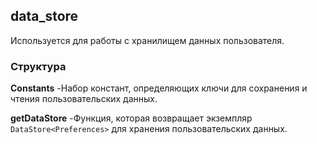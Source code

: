 ## data_store
Используется для работы с хранилищем данных пользователя.

### Структура

__Constants__
-Набор констант, определяющих ключи для сохранения и чтения пользовательских данных.

__getDataStore__
-Функция, которая возвращает экземпляр `DataStore<Preferences>` для хранения пользовательских данных.
